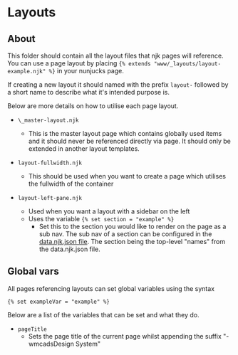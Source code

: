 # Layouts

## About

This folder should contain all the layout files that njk pages will reference.
You can use a page layout by placing `{% extends "www/_layouts/layout-example.njk" %}` in your nunjucks page.

If creating a new layout it should named with the prefix `layout-` followed by a short name to describe what it's intended purpose is.

Below are more details on how to utilise each page layout.

- `\_master-layout.njk`

  - This is the master layout page which contains globally used items and it should never be referenced directly via page. It should only be extended in another layout templates.

- `layout-fullwidth.njk`

  - This should be used when you want to create a page which utilises the fullwidth of the container

- `layout-left-pane.njk`
  - Used when you want a layout with a sidebar on the left
  - Uses the variable `{% set section = "example" %}`
    - Set this to the section you would like to render on the page as a sub nav. The sub nav of a section can be configured in the [data.njk.json file](../data.njk.json). The section being the top-level "names" from the data.njk.json file.

## Global vars

All pages referencing layouts can set global variables using the syntax

`{% set exampleVar = "example" %}`

Below are a list of the variables that can be set and what they do.

- `pageTitle`
  - Sets the page title of the current page whilst appending the suffix "- wmcadsDesign System"
